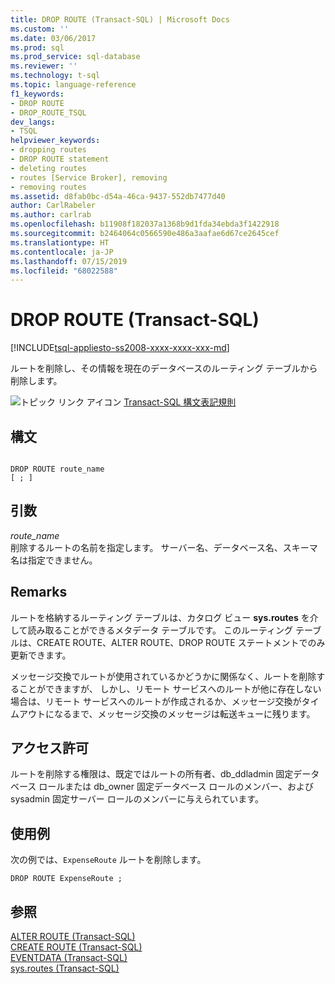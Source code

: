 ```yaml
---
title: DROP ROUTE (Transact-SQL) | Microsoft Docs
ms.custom: ''
ms.date: 03/06/2017
ms.prod: sql
ms.prod_service: sql-database
ms.reviewer: ''
ms.technology: t-sql
ms.topic: language-reference
f1_keywords:
- DROP ROUTE
- DROP_ROUTE_TSQL
dev_langs:
- TSQL
helpviewer_keywords:
- dropping routes
- DROP ROUTE statement
- deleting routes
- routes [Service Broker], removing
- removing routes
ms.assetid: d8fab0bc-d54a-46ca-9437-552db7477d40
author: CarlRabeler
ms.author: carlrab
ms.openlocfilehash: b11908f182037a1368b9d1fda34ebda3f1422918
ms.sourcegitcommit: b2464064c0566590e486a3aafae6d67ce2645cef
ms.translationtype: HT
ms.contentlocale: ja-JP
ms.lasthandoff: 07/15/2019
ms.locfileid: "68022588"
---
```

# <a name="drop-route-transact-sql"></a>DROP ROUTE (Transact-SQL)
[!INCLUDE[tsql-appliesto-ss2008-xxxx-xxxx-xxx-md](../../includes/tsql-appliesto-ss2008-xxxx-xxxx-xxx-md.md)]

  ルートを削除し、その情報を現在のデータベースのルーティング テーブルから削除します。  
  
 ![トピック リンク アイコン](../../database-engine/configure-windows/media/topic-link.gif "トピック リンク アイコン") [Transact-SQL 構文表記規則](../../t-sql/language-elements/transact-sql-syntax-conventions-transact-sql.md)  
  
## <a name="syntax"></a>構文  
  
```  
  
DROP ROUTE route_name  
[ ; ]  
```  
  
## <a name="arguments"></a>引数  
 *route_name*  
 削除するルートの名前を指定します。 サーバー名、データベース名、スキーマ名は指定できません。  
  
## <a name="remarks"></a>Remarks  
 ルートを格納するルーティング テーブルは、カタログ ビュー **sys.routes** を介して読み取ることができるメタデータ テーブルです。 このルーティング テーブルは、CREATE ROUTE、ALTER ROUTE、DROP ROUTE ステートメントでのみ更新できます。  
  
 メッセージ交換でルートが使用されているかどうかに関係なく、ルートを削除することができますが、 しかし、リモート サービスへのルートが他に存在しない場合は、リモート サービスへのルートが作成されるか、メッセージ交換がタイムアウトになるまで、メッセージ交換のメッセージは転送キューに残ります。  
  
## <a name="permissions"></a>アクセス許可  
 ルートを削除する権限は、既定ではルートの所有者、db_ddladmin 固定データベース ロールまたは db_owner 固定データベース ロールのメンバー、および sysadmin 固定サーバー ロールのメンバーに与えられています。  
  
## <a name="examples"></a>使用例  
 次の例では、`ExpenseRoute` ルートを削除します。  
  
```  
DROP ROUTE ExpenseRoute ;  
```  
  
## <a name="see-also"></a>参照  
 [ALTER ROUTE &#40;Transact-SQL&#41;](../../t-sql/statements/alter-route-transact-sql.md)   
 [CREATE ROUTE &#40;Transact-SQL&#41;](../../t-sql/statements/create-route-transact-sql.md)   
 [EVENTDATA &#40;Transact-SQL&#41;](../../t-sql/functions/eventdata-transact-sql.md)   
 [sys.routes &#40;Transact-SQL&#41;](../../relational-databases/system-catalog-views/sys-routes-transact-sql.md)  
  
  
